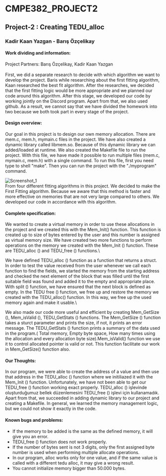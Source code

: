 # CMPE382_PROJECT2
## Project-2 : Creating TEDU_alloc
### Kadir Kaan Yazgan - Barış Özçelikay


#### Work dividing and information:
Project Partners: Barış Özçelikay, Kadir Kaan Yazgan\
\
First, we did a separate research to decide with which algorithm we want to develop the project. Baris while researching about the first fitting algorithm, Kaan researched the best fit algorithm. After the researches, we decided that the first fitting logic would be more appropriate and we planned our code around this algorithm. After this stage, we developed our code by working jointly on the Discord program. Apart from that, we also used github. As a result, we cannot say that we have divided the homework into two because we both took part in every stage of the project.

#### Design overview:
Our goal in this project is to design our own memory allocation. There are mem.c, mem.h, mymain.c files in the project. We have also created a dynamic library called libmem.so. Because of this dynamic library we can added/loaded at runtime. We also created the Makefile file to run the project. With this file, we have made it possible to run multiple files (mem.c, mymain.c, mem.h) with a single command. To run this file, first you need type to shell "make".  Then you can run the project with the "./myprogram" command.

![Screenshot_1](https://user-images.githubusercontent.com/82260968/118028523-d6b52380-b36b-11eb-86dd-30b8f3230310.png)\
From four different fitting algorithms in this project. We decided to make the First Fitting algorithm. Because we aware that this method is faster and more effective on memories that are not very large compared to others. We developed our code in accordance with this algorithm.

#### Complete specification:

We wanted to create a virtual memory in order to use these allocations in the project and we created this with the Mem_Init() function. This function is created up to size of bytes entered by the user and this number is assigned as virtual memory size. We have created two more functions to perform operations on the memory we created with the Mem_Init () function. These are TEDU_alloc () and TEDU_free () functions.\

We have defined TEDU_alloc () function as a function that returns a struct. In order to test the value received from the user whenever we call each function to find the fields, we started the memory from the starting address and checked the next element of the block that was filled until the first suitable field was found and added it to the empty and appropriate place. With split () function, we have ensured that the next block is defined as empty. In the TEDU free () function, we free up and restore the memory we created with the TEDU_alloc() function. In this way, we free up the used memory again and make it usable.\

We also made our code more useful and efficient by creating Mem_GetSize (), Mem_isValid (), TEDU_GetStats () functions. The Mem_GetSize () function takes a sturct parameter and prints the size, if not, it prints an error message. The TEDU_GetStats () function prints a summary of the data used in the program.( Total memory, Empty byte space,  How many times using the allocation and every allocation byte size).Mem_isValid() function we use it to control  allocated  pointer is valid or not. This function facilitate our work in Mem_GetSize() function also.

#### Our Thoughts:
In our program, we were able to create the address of a value and then use that address in the TEDU_alloc () function where we initiliazed it with the Mem_Init () function. Unfortunately, we have not been able to get our TEDU_free () function working exact properly. TEDU_alloc () işlevinde oluşturduğumuz bellek düzenlemesini TEDU_free () işlevi için kullanamadık. Apart from that, we succeeded in adding dynamic library to our project and creating a Makefile. In general, we learned the memory management logic, but we could not show it exactly in the code.

#### Known bugs and problems:

- If the memory to be added is the same as the defined memory, it will give you an error.
- TEDU_free () function does not work properly.
- If the number of bytes sent is not 3 digits, only the first assigned byte number is used when performing multiple allocate operations.
- In our program, alloc works only for one value, and if the same value is called with a different tedu alloc, it may give a wrong result.
- You cannot initialize memory bigger than 50.000 bytes.












